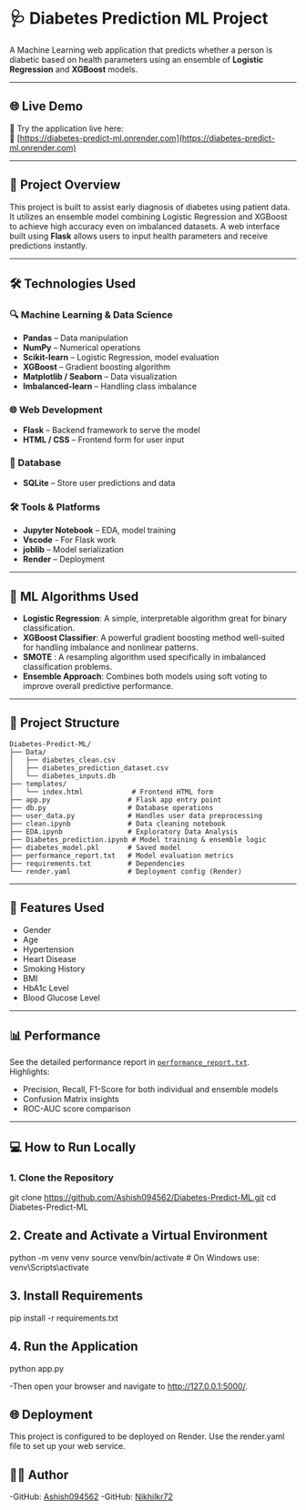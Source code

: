 # 🩺 Diabetes Prediction ML Project

A Machine Learning web application that predicts whether a person is diabetic based on health parameters using an ensemble of **Logistic Regression** and **XGBoost** models.

---

## 🌐 Live Demo

🚀 Try the application live here:  
🔗 [https://diabetes-predict-ml.onrender.com](https://diabetes-predict-ml.onrender.com)

---

## 🚀 Project Overview

This project is built to assist early diagnosis of diabetes using patient data. It utilizes an ensemble model combining Logistic Regression and XGBoost to achieve high accuracy even on imbalanced datasets. A web interface built using **Flask** allows users to input health parameters and receive predictions instantly.

---

## 🛠️ Technologies Used

### 🔍 Machine Learning & Data Science
- **Pandas** – Data manipulation
- **NumPy** – Numerical operations
- **Scikit-learn** – Logistic Regression, model evaluation
- **XGBoost** – Gradient boosting algorithm
- **Matplotlib / Seaborn** – Data visualization
- **Imbalanced-learn** – Handling class imbalance

### 🌐 Web Development
- **Flask** – Backend framework to serve the model
- **HTML / CSS** – Frontend form for user input

### 💾 Database
- **SQLite** – Store user predictions and data

### 🛠️ Tools & Platforms
- **Jupyter Notebook** – EDA, model training
- **Vscode** - For Flask work
- **joblib** – Model serialization
- **Render** – Deployment
  

---


## 🧠 ML Algorithms Used

- **Logistic Regression**: A simple, interpretable algorithm great for binary classification.
- **XGBoost Classifier**: A powerful gradient boosting method well-suited for handling imbalance and nonlinear patterns.
- **SMOTE** : A resampling algorithm used specifically in imbalanced classification problems.
- **Ensemble Approach**: Combines both models using soft voting to improve overall predictive performance.

---

## 📁 Project Structure

```
Diabetes-Predict-ML/
├── Data/
│   ├── diabetes_clean.csv
│   ├── diabetes_prediction_dataset.csv
│   └── diabetes_inputs.db
├── templates/
│   └── index.html            # Frontend HTML form
├── app.py                   # Flask app entry point
├── db.py                    # Database operations
├── user_data.py             # Handles user data preprocessing
├── clean.ipynb              # Data cleaning notebook
├── EDA.ipynb                # Exploratory Data Analysis
├── Diabetes_prediction.ipynb # Model training & ensemble logic
├── diabetes_model.pkl       # Saved model
├── performance_report.txt   # Model evaluation metrics
├── requirements.txt         # Dependencies
└── render.yaml              # Deployment config (Render)
```

---

## 🏥 Features Used

- Gender
- Age
- Hypertension
- Heart Disease
- Smoking History
- BMI
- HbA1c Level
- Blood Glucose Level

---

## 📊 Performance

See the detailed performance report in [`performance_report.txt`](./performance_report.txt).  
Highlights:
- Precision, Recall, F1-Score for both individual and ensemble models
- Confusion Matrix insights
- ROC-AUC score comparison

---

## 💻 How to Run Locally

### 1. Clone the Repository

git clone https://github.com/Ashish094562/Diabetes-Predict-ML.git
cd Diabetes-Predict-ML

## 2. Create and Activate a Virtual Environment

python -m venv venv
source venv/bin/activate  # On Windows use: venv\Scripts\activate

## 3. Install Requirements

pip install -r requirements.txt

## 4. Run the Application

python app.py

-Then open your browser and navigate to http://127.0.0.1:5000/.

## 🌐 Deployment

This project is configured to be deployed on Render. Use the render.yaml file to set up your web service.

## 🧑‍💻 Author
-GitHub: [Ashish094562](https://github.com/Ashish094562/)
-GitHub: [Nikhilkr72](https://github.com/Nikhill72/)
